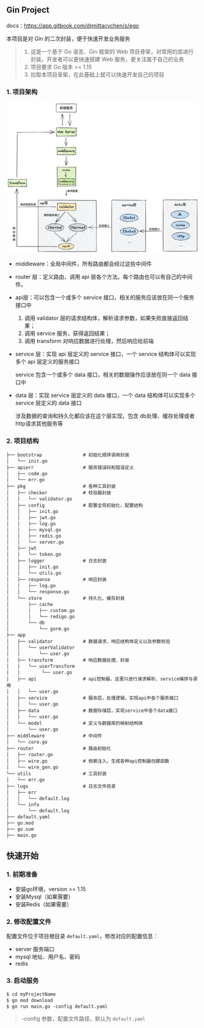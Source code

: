 ## Gin Project

docs：https://app.gitbook.com/@mittacychen/s/ego

本项目是对 Gin 的二次封装，便于快速开发业务服务

> 1. 这是一个基于 Go 语言、Gin 框架的 Web 项目骨架，对常用的库进行封装，开发者可以更快速搭建 Web 服务，更关注属于自己的业务
> 2. 项目要求 Go 版本 >= 1.15
> 3. 拉取本项目骨架，在此基础上就可以快速开发自己的项目

### 1. 项目架构

<img src="README.assets/framework.png" alt="image-20210626172449172" style="zoom:50%;margin:0" />

- middleware：全局中间件，所有路由都会经过这些中间件

- router 层：定义路由，调用 api 层各个方法。每个路由也可以有自己的中间件。

- api层：可以包含一个或多个 service 接口，相关的服务应该放在同一个服务接口中

    1. 调用 validator 层的请求结构体，解析请求参数，如果失败直接返回结果；
    2. 调用 service 服务，获得返回结果；
    3. 调用 transform 对响应数据进行处理，然后响应给前端

- service 层：实现 api 层定义的 service 接口，一个 service 结构体可以实现多个 api 层定义的服务接口

    service 包含一个或多个 data 接口，相关的数据操作应该放在同一个 data 接口中

- data 层：实现 service 层定义的 data 接口，一个 data 结构体可以实现多个 service 层定义的 data 接口

    涉及数据的查询和持久化都应该在这个层实现，包含 db处理、缓存处理或者 http请求其他服务等

### 2. 项目结构

```shell
├── bootstrap               # 初始化顺序调用封装
│   └── init.go
├── apierr                  # 服务错误码和错误定义
│   ├── code.go
│   └── err.go
├── pkg                     # 各种工具封装
│   ├── checker             # 校验器封装
│   │   └── validator.go
│   ├── config              # 配置全局初始化、配置结构
│   │   ├── init.go
│   │   ├── jwt.go
│   │   ├── log.go
│   │   ├── mysql.go
│   │   ├── redis.go
│   │   └── server.go
│   ├── jwt
│   │   └── token.go
│   ├── logger              # 日志封装
│   │   ├── init.go
│   │   └── utils.go
│   ├── response            # 响应封装
│   │   ├── log.go
│   │   └── response.go
│   └── store               # 持久化、缓存封装
│       ├── cache
│       │   ├── custom.go
│       │   └── redigo.go
│       └── db
│           └── gorm.go
├── app
│   ├── validator           # 数据请求、响应结构体定义以及参数校验
│   │   └── userValidator
│   │       └── user.go
│   ├── transform           # 响应数据处理、封装
│   │   └── userTransform
|   |        └── user.go
│   ├── api                 # api控制器，这里只进行请求解析、service编排与调用
│   │   └── user.go
│   ├── service             # 服务层，处理逻辑，实现api中各个服务接口
│   │   └── user.go
│   ├── data                # 数据存储层，实现service中各个data接口
│   │   └── user.go
│   └── model               # 定义与数据库的映射结构体
│       └── user.go
├── middleware              # 中间件
│   └── core.go
├── router                  # 路由初始化
│   ├── router.go
│   ├── wire.go             # 依赖注入，生成各种api控制器创建函数
│   └── wire_gen.go
└── utils                   # 工具封装
│   └── err.go
├── logs                    # 日志文件目录
│   ├── err
│   │   └── default.log
│   └── info
│       └── default.log
├── default.yaml
├── go.mod
├── go.sum
├── main.go
```

## 快速开始

### 1. 前期准备

+ 安装go环境，version >= 1.15
+ 安装Mysql（如果需要）
+ 安装Redis（如果需要）

### 2. 修改配置文件

配置文件位于项目根目录 `default.yaml`，修改对应的配置信息：

+ server 服务端口
+ mysql 地址、用户名、密码
+ redis

### 3. 启动服务

```shell
$ cd myProjectName
$ go mod download
$ go run main.go -config default.yaml
```

> -config 参数，配置文件路径，默认为 `default.yaml`

